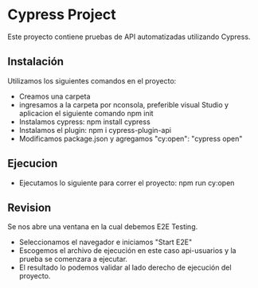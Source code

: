 # Cypress Project

Este proyecto contiene pruebas de API automatizadas utilizando Cypress.

## Instalación

Utilizamos los siguientes comandos en el proyecto:
- Creamos una carpeta
- ingresamos a la carpeta por nconsola, preferible visual Studio y aplicacion el siguiente comando npm init
- Instalamos cypress: npm install cypress
- Instalamos el plugin: npm  i cypress-plugin-api
- Modificamos package.json y agregamos "cy:open": "cypress open"


## Ejecucion

- Ejecutamos lo siguiente para correr el proyecto: npm run cy:open

## Revision

Se nos abre una ventana en la cual debemos  E2E Testing.
- Seleccionamos el navegador e iniciamos "Start E2E"
- Escogemos el archivo de ejecución en este caso api-usuarios y la prueba se comenzara a ejecutar.
- El resultado lo podemos validar al lado derecho de ejecución del proyecto.
